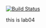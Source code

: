 [![Build Status](https://travis-ci.com/AntonGrigorev/lab04.svg?branch=master)](https://travis-ci.com/AntonGrigorev/lab04)


 this is lab04


